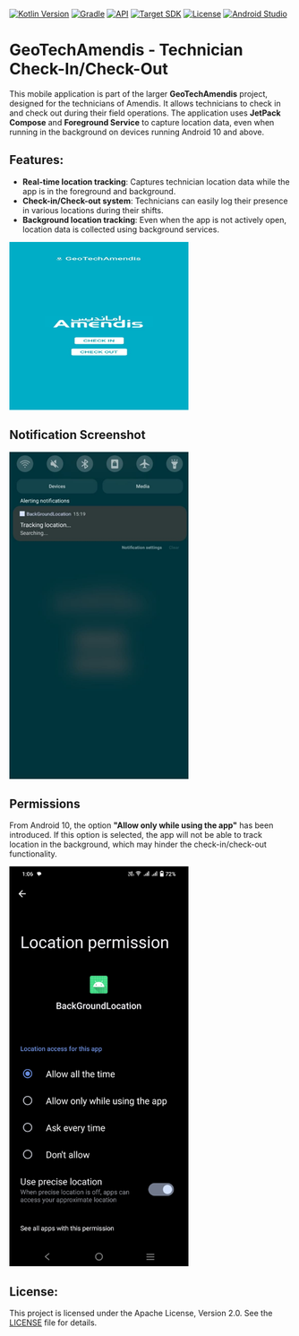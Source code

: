 [![Kotlin Version](https://img.shields.io/badge/Kotlin-1.9.23-blue.svg?style=flat-square)](http://kotlinlang.org/)
[![Gradle](https://img.shields.io/badge/Gradle-8.2.0-blue.svg?style=flat-square)](https://developer.android.com/build/releases/gradle-plugin)
[![API](https://img.shields.io/badge/Min%20SDK-24%20[Android%207.0]-blue.svg?style=flat-square)](https://github.com/AndroidSDKSources/android-sdk-sources-list)
[![Target SDK](https://img.shields.io/badge/Target%20SDK-34%20[Android%2014]-blue.svg?style=flat-square)](https://developer.android.com/about/versions/13)
[![License](https://img.shields.io/badge/License-Apache%202.0-blue.svg?style=flat-square)](http://www.apache.org/licenses/LICENSE-2.0)
[![Android Studio](https://img.shields.io/badge/Android-Studio-Jellyfish)](https://developer.android.com/studio/preview)

# GeoTechAmendis - Technician Check-In/Check-Out

This mobile application is part of the larger **GeoTechAmendis** project, designed for the technicians of Amendis. It allows technicians to check in and check out during their field operations. The application uses **JetPack Compose** and **Foreground Service** to capture location data, even when running in the background on devices running Android 10 and above.

## Features:
- **Real-time location tracking**: Captures technician location data while the app is in the foreground and background.
- **Check-in/Check-out system**: Technicians can easily log their presence in various locations during their shifts.
- **Background location tracking**: Even when the app is not actively open, location data is collected using background services.
  
<img src="https://github.com/AymanANNA/GeoTechAmendisMobile/blob/main/app1.jpg" width=320 height=300/>

## Notification Screenshot 
<img src="https://github.com/AymanANNA/GeoTechAmendisMobile/blob/main/app2.jpg" width=320 />

## Permissions
From Android 10, the option **"Allow only while using the app"** has been introduced. If this option is selected, the app will not be able to track location in the background, which may hinder the check-in/check-out functionality.

<img src="https://github.com/AbdulRehmanNazar/BackgroundLocation/blob/main/screenshots/Permission%20Screen.jpg" width=320 />

## License:

This project is licensed under the Apache License, Version 2.0. See the [LICENSE](http://www.apache.org/licenses/LICENSE-2.0) file for details.
